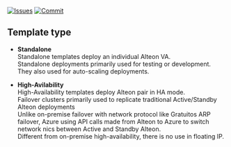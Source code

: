 [![Issues](https://img.shields.io/github/issues/Radware/Radware-azure-arm-templates)](https://github.com/radware/Radware-azure-arm-templates/issues)
[![Commit](https://img.shields.io/github/last-commit/Radware/Radware-azure-arm-templates)]()

## Template type

- **Standalone** <br> Standalone templates deploy an individual Alteon VA. <br> Standalone deployments primarily used for testing or development. They also used for auto-scaling deployments.


- **High-Avilability** <br> High-Availability templates deploy Alteon pair in HA mode. <br> Failover clusters primarily used to replicate traditional Active/Standby Alteon deployments <br> Unlike on-premise failover with network protocol like Gratuitos ARP failover, Azure using API calls made from Alteon to Azure to switch network nics between Active and Standby Alteon. <br> Different from on-premise high-availability, there is no use in floating IP.

